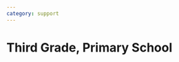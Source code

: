 ```yaml
---
category: support
---
```


# Third Grade, Primary School

<!--stackedit_data:
eyJoaXN0b3J5IjpbMzYwMDQwMDQ3XX0=
-->
